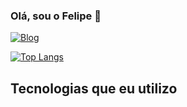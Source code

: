 ### Olá, sou o Felipe 👋

[![Blog](https://img.shields.io/badge/Instagram-E4405F?style=for-the-badge&logo=instagram&logoColor=white)](https://www.instagram.com/fhelps11/)

[![Top Langs](https://github-readme-stats.vercel.app/api/top-langs/?username=anuraghazra&layout=compact)](https://github.com/anuraghazra/github-readme-stats)

## Tecnologias que eu utilizo

<div style="display: inline_block ><br/>
            <img align="center" alt="Html5 "src="https://img.shields.io/badge/HTML-239120?style=for-the-badge&logo=html5&logoColor=white"  />
           

</div>
